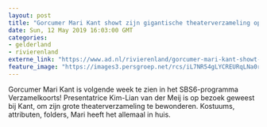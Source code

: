 ```yaml
---
layout: post
title: "Gorcumer Mari Kant showt zijn gigantische theaterverzameling op tv"
date: Sun, 12 May 2019 16:03:00 GMT
categories: 
- gelderland 
- rivierenland 
externe_link: "https://www.ad.nl/rivierenland/gorcumer-mari-kant-showt-zijn-gigantische-theaterverzameling-op-tv~ac965608/"
feature_image: "https://images3.persgroep.net/rcs/iL7NR54gLYCREURqLNa0r3XKVpE/diocontent/111625498/_fitwidth/400/?appId=21791a8992982cd8da851550a453bd7f&quality=0.7"
---
```


Gorcumer Mari Kant is volgende week te zien in het SBS6-programma Verzamelkoorts! Presentatrice Kim-Lian van der Meij is op bezoek geweest bij Kant, om zijn grote theaterverzameling te bewonderen. Kostuums, attributen, folders, Mari heeft het allemaal in huis.
